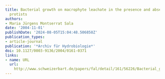 ```yaml
---
title: Bacterial growth on macrophyte leachate in the presence and absence of bacterivorous
  protists
authors:
- Maria Jürgens Montserrat Sala
date: '2004-11-01'
publishDate: '2024-08-05T15:04:48.506858Z'
publication_types:
- article-journal
publication: '*Archiv für Hydrobiologie*'
doi: 10.1127/0003-9136/2004/0161-0371
links:
- name: URL
  url: 
    http://www.schweizerbart.de/papers/fal/detail/161/56226/Bacterial_growth_on_macrophyte_leachate_in_the_pre?af=crossref
---
```


